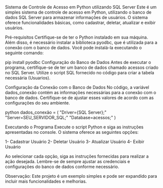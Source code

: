 Sistema de Controle de Acesso em Python utilizando SQL Server
Este é um simples sistema de controle de acesso em Python, utilizando o banco de dados SQL Server para armazenar informações de usuários. O sistema oferece funcionalidades básicas, como cadastrar, deletar, atualizar e exibir usuários.

Pré-requisitos
Certifique-se de ter o Python instalado em sua máquina. Além disso, é necessário instalar a biblioteca pyodbc, que é utilizada para a conexão com o banco de dados. Você pode instalá-la executando o seguinte comando:

pip install pyodbc
Configuração do Banco de Dados
Antes de executar o programa, certifique-se de ter um banco de dados chamado acessos criado no SQL Server. Utilize o script SQL fornecido no código para criar a tabela necessária (Usuarios).

Configuração da Conexão com o Banco de Dados
No código, a variável dados_conexão contém as informações necessárias para a conexão com o banco de dados. Certifique-se de ajustar esses valores de acordo com as configurações do seu ambiente.

python
dados_conexão = (
    "Driver={SQL Server};"
    "Server=SEU_SERVIDOR_SQL;"
    "Database=acessos;"
)

Executando o Programa
Execute o script Python e siga as instruções apresentadas no console. O sistema oferece as seguintes opções:

1- Cadastrar Usuário
2- Deletar Usuário
3- Atualizar Usuário
4- Exibir Usuário

Ao selecionar cada opção, siga as instruções fornecidas para realizar a ação desejada.
Lembre-se de sempre ajustar as credenciais e configurações do banco de dados conforme necessário.

Observação: Este projeto é um exemplo simples e pode ser expandido para incluir mais funcionalidades e melhorias.
